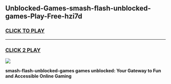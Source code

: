 
## Unblocked-Games-smash-flash-unblocked-games-Play-Free-hzi7d
<h3>
<a href="https://premium76.site?title=smash-flash-unblocked-games&ref=20M">CLICK TO PLAY</a></h3>
<hr>

<h3>
<a href="https://premium76.site?title=smash-flash-unblocked-games&ref=20M">CLICK 2 PLAY</a>
  
</h3>

<a href="https://premium76.site?title=smash-flash-unblocked-games&ref=19M"><img src="https://clearcache.store/games.png"></a>


**smash-flash-unblocked-games games unblocked: Your Gateway to Fun and Accessible Online Gaming**
